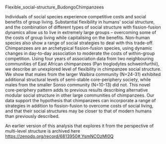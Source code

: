 Flexible_social-structure_BudongoChimpanzees

Individuals of social species experience competitive costs and social benefits of group living. Substantial flexibility in humans’ social structure, and the combination of different types of social structure with fission-fusion dynamics allow us to live in extremely large groups – overcoming some of the costs of group living while capitalising on the benefits. Non-human species also show a range of social strategies to deal with this trade-off. Chimpanzees are an archetypical fission-fusion species, using dynamic changes in day-to-day association to moderate the costs of within-group competition. Using four years of association data from two neighbouring communities of East African chimpanzees (Pan troglodytes schweinfurthii), we describe an unexplored level of flexibility in chimpanzee social structure. We show that males from the larger Waibira community (N=24-31) exhibited additional structural levels of semi-stable core-periphery society, while males from the smaller Sonso community (N=10-13) did not. This novel core-periphery pattern adds to previous results describing alternative modular social structure in other large communities of chimpanzees. Our data support the hypothesis that chimpanzees can incorporate a range of strategies in addition to fission-fusion to overcome costs of social living, and that their social structures may be closer to that of modern humans than previously described.

An earlier version of this analysis that explores it from the perspective of multi-level structure is archived here https://zenodo.org/record/6813950#.YsmNCOzMI0Q

